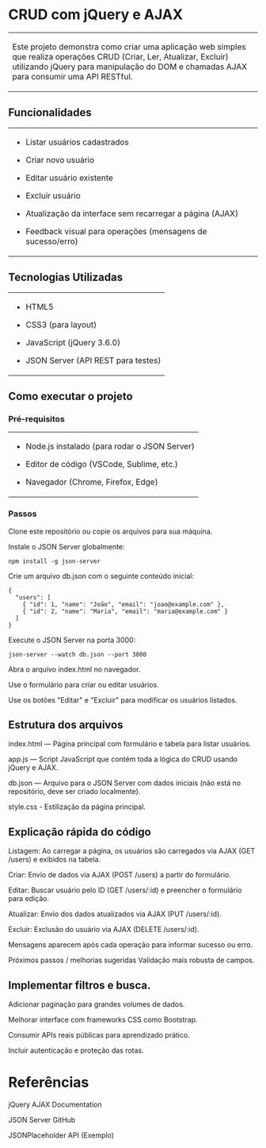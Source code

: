 # CRUD com jQuery e AJAX
<table>
<td>

  Este projeto demonstra como criar uma aplicação web simples que realiza operações CRUD (Criar, Ler, Atualizar, Excluir) utilizando jQuery para manipulação do DOM e chamadas AJAX para consumir uma API RESTful.    

</td>
</table>


## Funcionalidades
<table>
  <td>
    
- Listar usuários cadastrados

- Criar novo usuário

- Editar usuário existente

- Excluir usuário

- Atualização da interface sem recarregar a página (AJAX)

- Feedback visual para operações (mensagens de sucesso/erro)
  </td>
</table>


## Tecnologias Utilizadas
<table>
  <td>
    
- HTML5

- CSS3 (para layout)

- JavaScript (jQuery 3.6.0)

- JSON Server (API REST para testes)
  </td>
</table>


## Como executar o projeto

### Pré-requisitos
<table>
  <td>
    
- Node.js instalado (para rodar o JSON Server)

- Editor de código (VSCode, Sublime, etc.)

- Navegador (Chrome, Firefox, Edge)
    
  </td>
</table>


### Passos
Clone este repositório ou copie os arquivos para sua máquina.

Instale o JSON Server globalmente:

```
npm install -g json-server
```
Crie um arquivo db.json com o seguinte conteúdo inicial:

```
{
  "users": [
    { "id": 1, "name": "João", "email": "joao@example.com" },
    { "id": 2, "name": "Maria", "email": "maria@example.com" }
  ]
}
```
Execute o JSON Server na porta 3000:

```
json-server --watch db.json --port 3000
```
Abra o arquivo index.html no navegador.

Use o formulário para criar ou editar usuários.

Use os botões "Editar" e "Excluir" para modificar os usuários listados.

## Estrutura dos arquivos
index.html — Página principal com formulário e tabela para listar usuários.

app.js — Script JavaScript que contém toda a lógica do CRUD usando jQuery e AJAX.

db.json — Arquivo para o JSON Server com dados iniciais (não está no repositório, deve ser criado localmente).

style.css - Estilização da página principal.

## Explicação rápida do código
Listagem: Ao carregar a página, os usuários são carregados via AJAX (GET /users) e exibidos na tabela.

Criar: Envio de dados via AJAX (POST /users) a partir do formulário.

Editar: Buscar usuário pelo ID (GET /users/:id) e preencher o formulário para edição.

Atualizar: Envio dos dados atualizados via AJAX (PUT /users/:id).

Excluir: Exclusão do usuário via AJAX (DELETE /users/:id).

Mensagens aparecem após cada operação para informar sucesso ou erro.

Próximos passos / melhorias sugeridas
Validação mais robusta de campos.

## Implementar filtros e busca.

Adicionar paginação para grandes volumes de dados.

Melhorar interface com frameworks CSS como Bootstrap.

Consumir APIs reais públicas para aprendizado prático.

Incluir autenticação e proteção das rotas.

# Referências
jQuery AJAX Documentation

JSON Server GitHub

JSONPlaceholder API (Exemplo)

